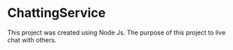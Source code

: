 # ChattingService
 This project was created using Node Js. The purpose of this project to live chat with others.
